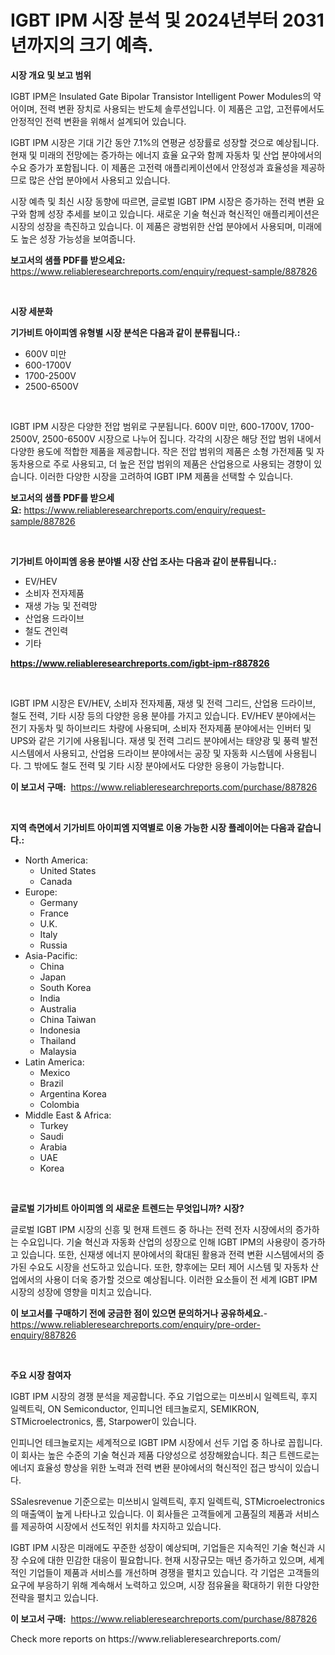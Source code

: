 <p><h1>IGBT IPM 시장 분석 및 2024년부터 2031년까지의 크기 예측.</h1></p><p><strong>시장 개요 및 보고 범위</strong></p>
<p><p>IGBT IPM은 Insulated Gate Bipolar Transistor Intelligent Power Modules의 약어이며, 전력 변환 장치로 사용되는 반도체 솔루션입니다. 이 제품은 고압, 고전류에서도 안정적인 전력 변환을 위해서 설계되어 있습니다.</p><p>IGBT IPM 시장은 기대 기간 동안 7.1%의 연평균 성장률로 성장할 것으로 예상됩니다. 현재 및 미래의 전망에는 증가하는 에너지 효율 요구와 함께 자동차 및 산업 분야에서의 수요 증가가 포함됩니다. 이 제품은 고전력 애플리케이션에서 안정성과 효율성을 제공하므로 많은 산업 분야에서 사용되고 있습니다.</p><p>시장 예측 및 최신 시장 동향에 따르면, 글로벌 IGBT IPM 시장은 증가하는 전력 변환 요구와 함께 성장 추세를 보이고 있습니다. 새로운 기술 혁신과 혁신적인 애플리케이션은 시장의 성장을 촉진하고 있습니다. 이 제품은 광범위한 산업 분야에서 사용되며, 미래에도 높은 성장 가능성을 보여줍니다.</p></p>
<p><strong>보고서의 샘플 PDF를 받으세요:</strong> <a href="https://www.reliableresearchreports.com/enquiry/request-sample/887826">https://www.reliableresearchreports.com/enquiry/request-sample/887826</a></p>
<p>&nbsp;</p>
<p><strong>시장 세분화</strong></p>
<p><strong>기가비트 아이피엠 유형별 시장 분석은 다음과 같이 분류됩니다.:</strong></p>
<p><ul><li>600V 미만</li><li>600-1700V</li><li>1700-2500V</li><li>2500-6500V</li></ul></p>
<p>&nbsp;</p>
<p><p>IGBT IPM 시장은 다양한 전압 범위로 구분됩니다. 600V 미만, 600-1700V, 1700-2500V, 2500-6500V 시장으로 나누어 집니다. 각각의 시장은 해당 전압 범위 내에서 다양한 용도에 적합한 제품을 제공합니다. 작은 전압 범위의 제품은 소형 가전제품 및 자동차용으로 주로 사용되고, 더 높은 전압 범위의 제품은 산업용으로 사용되는 경향이 있습니다. 이러한 다양한 시장을 고려하여 IGBT IPM 제품을 선택할 수 있습니다.</p></p>
<p><strong>보고서의 샘플 PDF를 받으세요:</strong>&nbsp;<a href="https://www.reliableresearchreports.com/enquiry/request-sample/887826">https://www.reliableresearchreports.com/enquiry/request-sample/887826</a></p>
<p>&nbsp;</p>
<p><strong> 기가비트 아이피엠 응용 분야별 시장 산업 조사는 다음과 같이 분류됩니다.:</strong></p>
<p><ul><li>EV/HEV</li><li>소비자 전자제품</li><li>재생 가능 및 전력망</li><li>산업용 드라이브</li><li>철도 견인력</li><li>기타</li></ul></p>
<p><strong><a href="https://www.reliableresearchreports.com/igbt-ipm-r887826">https://www.reliableresearchreports.com/igbt-ipm-r887826</a></strong></p>
<p>&nbsp;</p>
<p><p>IGBT IPM 시장은 EV/HEV, 소비자 전자제품, 재생 및 전력 그리드, 산업용 드라이브, 철도 전력, 기타 시장 등의 다양한 응용 분야를 가지고 있습니다. EV/HEV 분야에서는 전기 자동차 및 하이브리드 차량에 사용되며, 소비자 전자제품 분야에서는 인버터 및 UPS와 같은 기기에 사용됩니다. 재생 및 전력 그리드 분야에서는 태양광 및 풍력 발전 시스템에서 사용되고, 산업용 드라이브 분야에서는 공장 및 자동화 시스템에 사용됩니다. 그 밖에도 철도 전력 및 기타 시장 분야에서도 다양한 응용이 가능합니다.</p></p>
<p><strong>이 보고서 구매:</strong>&nbsp; <a href="https://www.reliableresearchreports.com/purchase/887826">https://www.reliableresearchreports.com/purchase/887826</a></p>
<p>&nbsp;</p>
<p><strong>지역 측면에서 기가비트 아이피엠 지역별로 이용 가능한 시장 플레이어는 다음과 같습니다.:</strong></p>
<p><ul>
    <li>
        North America:
        <ul>
            <li>United States</li>
            <li>Canada</li>
        </ul>
    </li>
    <li>
        Europe:
        <ul>
            <li>Germany</li>
            <li>France</li>
            <li>U.K.</li>
            <li>Italy</li>
            <li>Russia</li>
        </ul>
    </li>
    <li>
        Asia-Pacific:
        <ul>
            <li>China</li>
            <li>Japan</li>
            <li>South Korea</li>
            <li>India</li>
            <li>Australia</li>
            <li>China Taiwan</li>
            <li>Indonesia</li>
            <li>Thailand</li>
            <li>Malaysia</li>
        </ul>
    </li>
    <li>
        Latin America:
        <ul>
            <li>Mexico</li>
            <li>Brazil</li>
            <li>Argentina Korea</li>
            <li>Colombia</li>
        </ul>
    </li>
    <li>
        Middle East & Africa:
        <ul>
            <li>Turkey</li>
            <li>Saudi</li>
            <li>Arabia</li>
            <li>UAE</li>
            <li>Korea</li>
        </ul>
    </li>
    </ul></p>
<p>&nbsp;</p>
<p><strong>글로벌 기가비트 아이피엠 의 새로운 트렌드는 무엇입니까? 시장?</strong></p>
<p><p>글로벌 IGBT IPM 시장의 신흥 및 현재 트렌드 중 하나는 전력 전자 시장에서의 증가하는 수요입니다. 기술 혁신과 자동화 산업의 성장으로 인해 IGBT IPM의 사용량이 증가하고 있습니다. 또한, 신재생 에너지 분야에서의 확대된 활용과 전력 변환 시스템에서의 증가된 수요도 시장을 선도하고 있습니다. 또한, 향후에는 모터 제어 시스템 및 자동차 산업에서의 사용이 더욱 증가할 것으로 예상됩니다. 이러한 요소들이 전 세계 IGBT IPM 시장의 성장에 영향을 미치고 있습니다.</p></p>
<p><strong>이 보고서를 구매하기 전에 궁금한 점이 있으면 문의하거나 공유하세요.</strong>- <a href="https://www.reliableresearchreports.com/enquiry/pre-order-enquiry/887826">https://www.reliableresearchreports.com/enquiry/pre-order-enquiry/887826</a></p>
<p>&nbsp;</p>
<p><strong>주요 시장 참여자</strong></p>
<p><p>IGBT IPM 시장의 경쟁 분석을 제공합니다. 주요 기업으로는 미쓰비시 일렉트릭, 후지 일렉트릭, ON Semiconductor, 인피니언 테크놀로지, SEMIKRON, STMicroelectronics, 롬, Starpower이 있습니다. </p><p>인피니언 테크놀로지는 세계적으로 IGBT IPM 시장에서 선두 기업 중 하나로 꼽힙니다. 이 회사는 높은 수준의 기술 혁신과 제품 다양성으로 성장해왔습니다. 최근 트렌드로는 에너지 효율성 향상을 위한 노력과 전력 변환 분야에서의 혁신적인 접근 방식이 있습니다. </p><p>SSalesrevenue 기준으로는 미쓰비시 일렉트릭, 후지 일렉트릭, STMicroelectronics의 매출액이 높게 나타나고 있습니다. 이 회사들은 고객들에게 고품질의 제품과 서비스를 제공하여 시장에서 선도적인 위치를 차지하고 있습니다. </p><p>IGBT IPM 시장은 미래에도 꾸준한 성장이 예상되며, 기업들은 지속적인 기술 혁신과 시장 수요에 대한 민감한 대응이 필요합니다. 현재 시장규모는 매년 증가하고 있으며, 세계적인 기업들이 제품과 서비스를 개선하며 경쟁을 펼치고 있습니다. 각 기업은 고객들의 요구에 부응하기 위해 계속해서 노력하고 있으며, 시장 점유율을 확대하기 위한 다양한 전략을 펼치고 있습니다.</p></p>
<p><strong>이 보고서 구매:</strong>&nbsp;&nbsp;<a href="https://www.reliableresearchreports.com/purchase/887826">https://www.reliableresearchreports.com/purchase/887826</a></p>
<p>Check more reports on https://www.reliableresearchreports.com/</p>
